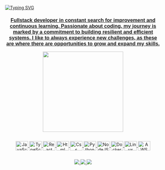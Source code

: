 <!-- Header Section -->
[![Typing SVG](https://readme-typing-svg.demolab.com?font=Fira+Code&pause=1000&color=F720EA&width=435&lines=%F0%9F%8C%90+Welcome+to+my+profile)](https://git.io/typing-svg)
<h3 align="center"><font face="Arial"><a href="[https://www.linkedin.com/in/gabriellysthefany-alves/](https://www.linkedin.com/in/gabriellysthefany-alves/)/" target="_blank" rel="noreferrer">Fullstack developer in constant search for improvement and continuous learning. Passionate about coding, my journey is marked by a commitment to building resilient and efficient systems. I like to always experience new challenges, as these are where there are opportunities to grow and expand my skills.</font></h3>
  
<!-- GitHub Infos -->
<div align="center">
  <img height="260em" src="https://github-readme-stats.vercel.app/api/top-langs/?username=devGabyAlves&layout=compact&langs_count=16&theme=dracula"/>
</div>

##
<!-- Technologies Section -->
<div style="display: inline_block" align="center">
  <img align="center" height="30" width="40" src="https://cdn.jsdelivr.net/gh/devicons/devicon/icons/javascript/javascript-original.svg" title="JavaScript"/>
  <img align="center" height="30" width="40" src="https://cdn.jsdelivr.net/gh/devicons/devicon/icons/typescript/typescript-original.svg" title="TypeScript"/>
  <img align="center" height="30" width="40" src="https://cdn.jsdelivr.net/gh/devicons/devicon/icons/react/react-original.svg" title="React"/>
  <img align="center" height="30" width="40" src="https://cdn.jsdelivr.net/gh/devicons/devicon/icons/html5/html5-original-wordmark.svg" title="Html"/>
  <img align="center" height="30" width="40" src="https://cdn.jsdelivr.net/gh/devicons/devicon/icons/css3/css3-original-wordmark.svg" title="Css" />
  <img align="center" height="30" width="40" src="https://cdn.jsdelivr.net/gh/devicons/devicon/icons/python/python-original.svg" title="Python"/>
  <img align="center" height="30" width="40" src="https://cdn.jsdelivr.net/gh/devicons/devicon/icons/nodejs/nodejs-original-wordmark.svg" title="NodeJS"/>
  <img align="center" height="30" width="40" src="https://cdn.jsdelivr.net/gh/devicons/devicon/icons/docker/docker-original.svg" title="Docker"/>
  <img align="center" height="30" width="40" src="https://cdn.jsdelivr.net/gh/devicons/devicon/icons/linux/linux-original.svg" title="Linux"/>
  <img align="center" height="30" width="40" src="https://cdn.jsdelivr.net/gh/devicons/devicon/icons/amazonwebservices/amazonwebservices-original.svg" title="AWS Services"//>
</div>

##

<div align="center">
  <a href="https://www.instagram.com/gabii_alves2/" target="_blank">
    <img src="https://img.shields.io/badge/-Instagram-%23E4405F?style=for-the-badge&logo=instagram&logoColor=white" />
  </a>
  <a href="mailto:gabriellysthefany.alves@gmail.com"" target="_blank">
    <img src="https://img.shields.io/badge/Gmail-D14836?style=for-the-badge&logo=gmail&logoColor=white"/>
  </a>           
  <a href="https://www.linkedin.com/in/gabriellysthefany-alves/" target="_blank">
    <img src="https://img.shields.io/badge/-Linkedin-%2330077B5?style=for-the-badge&logo=instagram&logoColor=white" />
  </a>
</div>
                                                       
